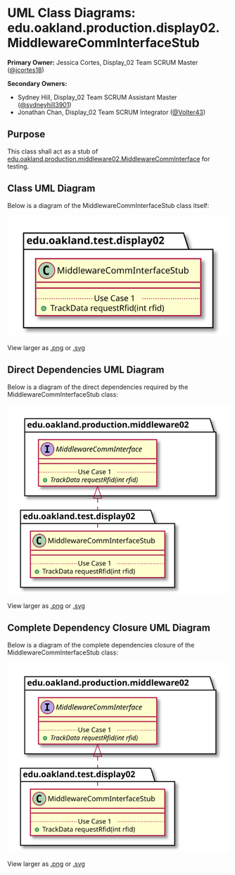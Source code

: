 # UML Class Diagrams: edu.oakland.production.display02.MiddlewareCommInterfaceStub

**Primary Owner:** Jessica Cortes, Display_02 Team SCRUM Master ([@jcortes18](https://github.com/jcortes18/))

**Secondary Owners:**

- Sydney Hill, Display_02 Team SCRUM Assistant Master ([@sydneyhill3901](https://github.com/sydneyhill3901/))
- Jonathan Chan, Display_02 Team SCRUM Integrator ([@Volter43](https://github.com/Volter43/))

## Purpose

This class shall act as a stub of [edu.oakland.production.middleware02.MiddlewareCommInterface](../../../middleware02/production/MiddlewareCommInterface) for testing.

## Class UML Diagram

Below is a diagram of the MiddlewareCommInterfaceStub class itself:

![MiddlewareCommInterfaceStub](./MiddlewareCommInterfaceStub.svg)

View larger as [.png](./MiddlewareCommInterfaceStub.png) or [.svg](./MiddlewareCommInterfaceStub.svg)

## Direct Dependencies UML Diagram

Below is a diagram of the direct dependencies required by the MiddlewareCommInterfaceStub class:

![MiddlewareCommInterfaceStub Direct Dependencies](./MiddlewareCommInterfaceStub_DirectDependencies.svg)

View larger as [.png](./MiddlewareCommInterfaceStub_DirectDependencies.png) or [.svg](./MiddlewareCommInterfaceStub_DirectDependencies.svg)

## Complete Dependency Closure UML Diagram

Below is a diagram of the complete dependencies closure of the MiddlewareCommInterfaceStub class:

![MiddlewareCommInterfaceStub Dependency Closure](./MiddlewareCommInterfaceStub_Closure.svg)

View larger as [.png](./MiddlewareCommInterfaceStub_Closure.png) or [.svg](./MiddlewareCommInterfaceStub_Closure.svg)
